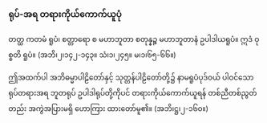 ### ရုပ်-အရ တရားကိုယ်ကောက်ယူပုံ

တတ္ထ ကတမံ ရူပံ၊ စတ္တာရော စ မဟာဘူတာ စတုန္နဉ္စ မဟာဘူတာနံ ဥပါဒါယရူပံ။ ဣဒံ ဝုစ္စတိ ရူပံ။
<r>(အဘိ၊၂၊၁၄၂-၁၄၃။ သံ၊၁၊၂၄၅။ မ၊၁၊၆၅-၆၆။)</r>

ဤအထက်ပါ အဘိဓမ္မာပါဠိတော်နှင့် သုတ္တန်ပါဠိတော်တို့၌ နာမရူပံပုဒ်ဝယ် ပါဝင်သော ရုပ်တရားအရ
ဘူတရုပ် ဥပါဒါရုပ်တို့ကိုပင် တရားကိုယ်ကောက်ယူရန် တစ်ညီတစ်ညွတ်တည်း အကွဲအပြားမရှိ ဟောကြား
ထားတော်မူ၏။ (အဘိ၊ဋ္ဌ၊၂-၁၆၀။)
